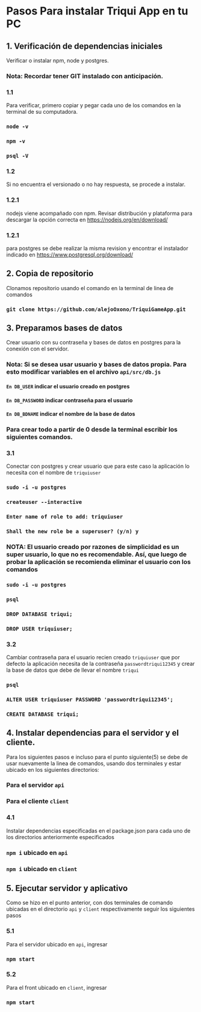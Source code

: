 # Pasos Para instalar Triqui App en tu PC


## 1. Verificación de dependencias iniciales
Verificar o instalar npm, node y postgres. 
### Nota: Recordar tener GIT instalado con anticipación.

### 1.1 
Para verificar, primero copiar y pegar cada uno de los comandos en la terminal de su computadora.

### `node -v`
### `npm -v`
### `psql -V`

### 1.2 
Si no encuentra el versionado o no hay respuesta, se procede a instalar.

### 1.2.1
nodejs viene acompañado con npm. Revisar distribución y plataforma para descargar la opción correcta en https://nodejs.org/en/download/

### 1.2.1 
para postgres se debe realizar la misma revision y encontrar el instalador indicado en https://www.postgresql.org/download/


## 2. Copia de repositorio
Clonamos repositorio usando el comando en la terminal de linea de comandos
### `git clone https://github.com/alejoOxono/TriquiGameApp.git`


## 3. Preparamos bases de datos
Crear usuario con su contraseña y bases de datos en postgres para la conexión con el servidor.

### Nota: Si se desea usar usuario y bases de datos propia. Para esto modificar variables en el archivo `api/src/db.js`
#### `En DB_USER`  indicar el usuario creado en postgres
#### `En DB_PASSWORD`  indicar contraseña para el usuario
#### `En DB_BDNAME` indicar el nombre de la base de datos

### Para crear todo a partir de 0 desde la terminal escribir los siguientes comandos.

### 3.1
Conectar con postgres y crear usuario que para este caso la aplicación lo necesita con el nombre de `triquiuser`

### `sudo -i -u postgres`
### `createuser --interactive`
### `Enter name of role to add: triquiuser`
### `Shall the new role be a superuser? (y/n) y`
### NOTA: El usuario creado por razones de simplicidad es un super usuario, lo que no es recomendable. Así, que luego de probar la aplicación se recomienda eliminar el usuario con los comandos
### `sudo -i -u postgres`
### `psql`
### `DROP DATABASE triqui;`
### `DROP USER triquiuser;`

### 3.2
Cambiar contraseña para el usuario recien creado `triquiuser` que por defecto la aplicación necesita de la contraseña `passwordtriqui12345` y crear la base de datos que debe de llevar el nombre `triqui`

### `psql`
### `ALTER USER triquiuser PASSWORD 'passwordtriqui12345';`
### `CREATE DATABASE triqui;`


## 4. Instalar dependencias para el servidor y el cliente.
Para los siguientes pasos e incluso para el punto siguiente(5) se debe de usar nuevamente la linea de comandos, usando dos terminales y estar ubicado en los siguientes directorios:

### Para el servidor `api`
### Para el cliente `client`

### 4.1
Instalar dependencias especificadas en el package.json para cada uno de los directorios anteriormente especificados
### `npm i` ubicado en `api`
### `npm i` ubicado en `client`

## 5. Ejecutar servidor y aplicativo
Como se hizo en el punto anterior, con dos terminales de comando ubicadas en el directorio `api` y `client` respectivamente seguir los siguientes pasos

### 5.1
Para el servidor ubicado en `api`, ingresar
### `npm start`

### 5.2
Para el front ubicado en `client`, ingresar
### `npm start`
